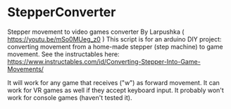 # StepperConverter
Stepper movement to video games converter
By Larpushka ( https://youtu.be/mSo0MUeg_z0 )
This script is for an arduino DIY project: converting movement from a home-made stepper (step machine) to game movement. See the instructables here:
https://www.instructables.com/id/Converting-Stepper-Into-Game-Movements/

It will work for any game that receives ("w") as forward movement. It can work for VR games as well if they accept keyboard input. It probably won't work for console games (haven't tested it).
